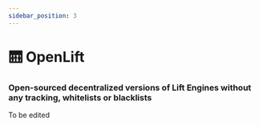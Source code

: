 ```yaml
---
sidebar_position: 3
---
```

# 🛗 OpenLift
###  Open-sourced decentralized versions of Lift Engines without any tracking, whitelists or blacklists 
To be edited